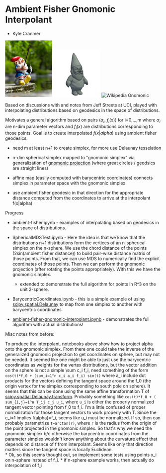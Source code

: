 # Ambient Fisher Gnomonic Interpolant 

* Kyle Cranmer 

<img src="gnome-fishing.jpg" alt="Gnome Fisher" width="30%">
<img src="gnome-mesh.jpg" alt="Gnome Mesh" width="30%">
<img src="http://upload.wikimedia.org/wikipedia/commons/thumb/7/70/Gnomonic.png/600px-Gnomonic.png" alt="Wikipedia Gnomonic" width="30%">


Based on discussions with and notes from Jeff Streets at UCI, played with interpolating distributions based on geodesics in the space of distributions. 

Motivates a general algorithm based on pairs ($\alpha_i$, $f_i(x)$) for i=0,...,m where $\alpha_i$ are n-dim parameter vectors and $f_i(x)$ are distributions corresponding to those points. Goal is to create interpolated $f(x|alpha)$ using ambient fisher geodesics.

   * need m at least n+1 to create simplex, for more use Delaunay tesselation

   * n-dim spherical simplex mapped to "gnomonic simplex" via generalization of [gnomonic projection](http://en.wikipedia.org/wiki/Gnomonic_projection) (where great circles / geodsics are straight lines)

   * affine map (easily computed with barycentric coordinates) connects simplex in parameter space with the gnomonic simplex

   * use ambient fisher geodesic in that direction for the appropriate distance computed from the coordinates to arrive at the interpolant f(x|alpha)



Progress

   * ambient-fisher.ipynb - examples of interpolating based on geodesics in the space of distributions. 

   * SphericalMDSTest.ipynb - Here the idea is that we know that the distributions n+1 distributions form the vertices of an n-spherical simplex on the n-sphere. We use the chord distance of the points (2sin(ambient fisher distance)) to build pair-wise distance matrix of those points. From that, we can use MDS to numerically find the explicit coordinates of those points. Then we can perform the gnomonic projection (after rotating the points appropriately). 
   With this we have the gnomonic simplex.
      * extended to demonstrate the full algorithm for points in R^3 on the unit 2-sphere.

   * BarycentricCoordinates.ipynb - this is a simple example of using [scipy.spatial.Delaunay](http://docs.scipy.org/doc/scipy-0.14.0/reference/generated/scipy.spatial.Delaunay.html) to map from one simplex to another with barycentric coordinates

   * [ambient-fisher-gnomonic-interpolant.ipynb](http://nbviewer.ipython.org/github/cranmer/ambient-fisher/blob/master/ambient-fisher-gnomonic-interpolant.ipynb) - demonstrates the full algorithm with actual distributions!



 Misc notes from before: 

 To produce the interpolant. notebooks above show how to project alpha onto the gnomonic simplex. From there one could take the inverse of the generalized gnomonic projection to get coordinates on sphere, but may not be needed. It seemed like one might be able to just use the barycentric coordinates as weights for the vertex distributions, but the vector addition on the sphere is not a simple \sum c_i f_i, need something of the form `cos(t)*f_0 + (sum_i=1^n c_i a_i f_i) sin(t)` where a_i include dot products for the vectors defining the tangent space around the f_0 (the origin vertex for the simplex corresponding to south pole on sphere). It seems that this can be done using the same affine transformation T of [scipy.spatial.Delaunay.transform](http://docs.scipy.org/doc/scipy-0.14.0/reference/generated/scipy.spatial.Delaunay.transform.html#scipy.spatial.Delaunay.transform). Probably something like `cos(t)*f_0 + ( sum_{i,j}=1^n T_ij c_j u_i`, where `u_i` is either the properly normalized tangent vector pointing from f_0 to f_i. I'm a little confused of proper normalization for those tangent vectors to work properly with T. Since the c_i=1 implies f(alpha)=f_i, seems like u_i must be normalized. If so, then can probably parametrize `t=arctan(r)`, where `r` is the radius from the origin of the point projected in the gnomonic simplex. So that's why we need the gnomonic simplex b/c otherwise the barycentric coordinates from the parameter simplex wouldn't know anything about the curvature effect that depends on distance of f from interpolant. Seems like only that direction matters since the tangent space is locally Euclidean.  
     * Ok, so this seems thought out, so implement some tests using points x_i on n-sphere instead of f_i.
     * if n-sphere example works, then actually do interpolation of f_i

<!--
![Wikipedia Gnomonic](http://upload.wikimedia.org/wikipedia/commons/thumb/7/70/Gnomonic.png/600px-Gnomonic.png)
![IPython Gnomonic](gnomonic.png)
![Gnome Fishing](gnome-fishing.jpg)
-->
